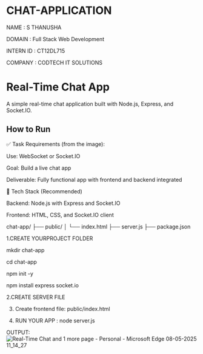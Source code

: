 # CHAT-APPLICATION

NAME : S THANUSHA

DOMAIN : Full Stack Web Development

INTERN ID : CT12DL715

COMPANY : CODTECH IT SOLUTIONS

# Real-Time Chat App

A simple real-time chat application built with Node.js, Express, and Socket.IO.

## How to Run

✅ Task Requirements (from the image):

Use: WebSocket or Socket.IO

Goal: Build a live chat app

Deliverable: Fully functional app with frontend and backend integrated


🔧 Tech Stack (Recommended)

Backend: Node.js with Express and Socket.IO

Frontend: HTML, CSS, and Socket.IO client

chat-app/
├── public/
│   └── index.html
├── server.js
├── package.json

1.CREATE YOURPROJECT FOLDER

mkdir chat-app

cd chat-app

npm init -y

npm install express socket.io

2.CREATE SERVER FILE 

3. Create frontend file: public/index.html

4. RUN YOUR APP :
node server.js

OUTPUT:
![Real-Time Chat and 1 more page - Personal - Microsoft​ Edge 08-05-2025 11_14_27](https://github.com/user-attachments/assets/28b7241e-b588-4e3b-b03c-976301ed294e)

